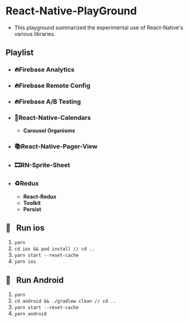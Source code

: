 # **React-Native-PlayGround**

- This playground summarized the experimental use of React-Native's various libraries.

## **Playlist**

- ### **🔥Firebase Analytics**
- ### **🔥Firebase Remote Config**
- ### **🔥Firebase A/B Testing**
- ### **📅React-Native-Calendars**
  - **Carousel Organisms**
- ### **📚React-Native-Pager-View**
- ### **🎞RN-Sprite-Sheet**
- ### **♻️Redux**
  - **React-Redux** 
  - **Toolkit**
  - **Persist**

## **🍎&nbsp;&nbsp; Run ios**

1. <code>yarn</code>
2. <code>cd ios && pod install // cd ..</code>
3. <code>yarn start --reset-cache</code>
4. <code>yarn ios</code>

## **🤖&nbsp;&nbsp; Run Android**

1. <code>yarn</code>
2. <code>cd android && ./gradlew clean // cd ..</code>
3. <code>yarn start --reset-cache</code>
4. <code>yarn android</code>
